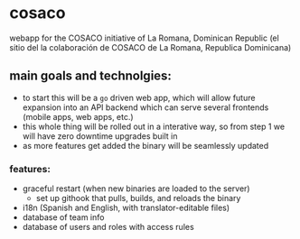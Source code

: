 # cosaco
webapp for the COSACO initiative of La Romana, Dominican Republic (el sitio del la colaboración de COSACO de La Romana, Republica Dominicana)


## main goals and technolgies:

- to start this will be a `go` driven web app, which will allow future expansion into an API backend which can serve several frontends (mobile apps, web apps, etc.)
- this whole thing will be rolled out in a interative way, so from step 1 we will have zero downtime upgrades built in
- as more features get added the binary will be seamlessly updated

### features:

- graceful restart (when new binaries are loaded to the server)
  - set up githook that pulls, builds, and reloads the binary
- i18n (Spanish and English, with translator-editable files)
- database of team info
- database of users and roles with access rules
